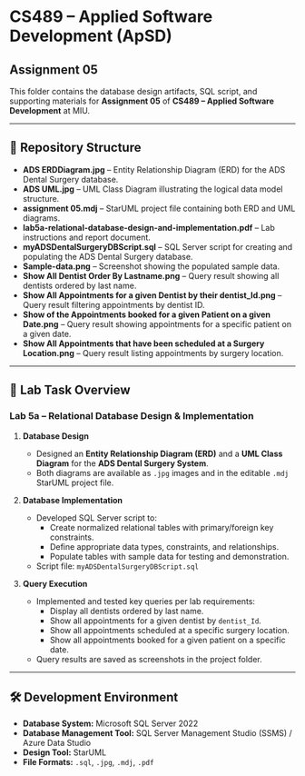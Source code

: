 # CS489 – Applied Software Development (ApSD)

## Assignment 05

This folder contains the database design artifacts, SQL script, and supporting materials for **Assignment 05** of **CS489 – Applied Software Development** at MIU.

---

## 📂 Repository Structure

- **ADS ERDDiagram.jpg** – Entity Relationship Diagram (ERD) for the ADS Dental Surgery database.
- **ADS UML.jpg** – UML Class Diagram illustrating the logical data model structure.
- **assignment 05.mdj** – StarUML project file containing both ERD and UML diagrams.
- **lab5a-relational-database-design-and-implementation.pdf** – Lab instructions and report document.
- **myADSDentalSurgeryDBScript.sql** – SQL Server script for creating and populating the ADS Dental Surgery database.
- **Sample-data.png** – Screenshot showing the populated sample data.
- **Show All Dentist Order By Lastname.png** – Query result showing all dentists ordered by last name.
- **Show All Appointments for a given Dentist by their dentist_Id.png** – Query result filtering appointments by dentist ID.
- **Show of the Appointments booked for a given Patient on a given Date.png** – Query result showing appointments for a specific patient on a given date.
- **Show All Appointments that have been scheduled at a Surgery Location.png** – Query result listing appointments by surgery location.

---

## 📝 Lab Task Overview

### Lab 5a – Relational Database Design & Implementation

1. **Database Design**

   - Designed an **Entity Relationship Diagram (ERD)** and a **UML Class Diagram** for the **ADS Dental Surgery System**.
   - Both diagrams are available as `.jpg` images and in the editable `.mdj` StarUML project file.

2. **Database Implementation**

   - Developed SQL Server script to:
     - Create normalized relational tables with primary/foreign key constraints.
     - Define appropriate data types, constraints, and relationships.
     - Populate tables with sample data for testing and demonstration.
   - Script file: `myADSDentalSurgeryDBScript.sql`

3. **Query Execution**
   - Implemented and tested key queries per lab requirements:
     - Display all dentists ordered by last name.
     - Show all appointments for a given dentist by `dentist_Id`.
     - Show all appointments scheduled at a specific surgery location.
     - Show all appointments booked for a given patient on a specific date.
   - Query results are saved as screenshots in the project folder.

---

## 🛠 Development Environment

- **Database System:** Microsoft SQL Server 2022
- **Database Management Tool:** SQL Server Management Studio (SSMS) / Azure Data Studio
- **Design Tool:** StarUML
- **File Formats:** `.sql`, `.jpg`, `.mdj`, `.pdf`
